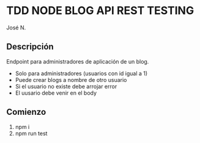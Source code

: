 # TDD NODE BLOG API REST TESTING

José N.

## Descripción

Endpoint para administradores de aplicación de un blog.

- Solo para administradores (usuarios con id igual a 1)
- Puede crear blogs a nombre de otro usuario
- Si el usuario no existe debe arrojar error
- El uusario debe venir en el body

## Comienzo

1. npm i
2. npm run test
